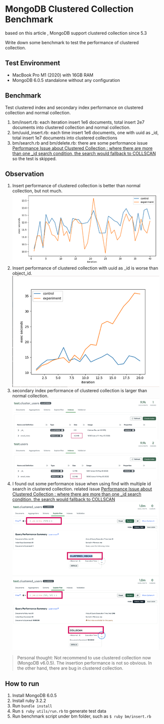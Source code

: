 # MongoDB Clustered Collection Benchmark
based on this article [](https://medium.com/@hnasr/mongodb-internal-architecture-9a32f1403d6f), MongoDB support 
clustered collection since 5.3 

Write down some benchmark to test the performance of clustered collection.

## Test Environment
- MacBook Pro M1 (2020) with 16GB RAM
- MongoDB 6.0.5 standalone without any configuration

## Benchmark
Test clustered index and secondary index performance on clustered collection and normal collection.
1. bm/insert.rb: each iteration insert 1e6 documents, total insert 2e7 documents into clustered collection and normal 
   collection.
2. bm/uuid_insert.rb: each time insert 1e6 documents, one with uuid as _id, total insert 1e7 documents into clustered 
   collections
3. bm/search.rb and bm/delete.rb: there are some performance issue [Performance Issue about Clustered Collection : where there are more than one _id search condition, the search would fallback to COLLSCAN](https://jira.mongodb.org/browse/SERVER-76905) so the test is skipped.

## Observation
1. Insert performance of clustered collection is better than normal collection, but not much.
![](./result/insert.png)
2. Insert performance of clustered collection with uuid as _id is worse than object_id.
![](./result/uuid.png)
3. secondary index performance of clustered collection is larger than normal collection.
![](./result/sec.png)
4. I found out some performance issue when using find with multiple id search in clustered collection. related issue [Performance Issue about Clustered Collection : where there are more than one _id search condition, the search would fallback to COLLSCAN](https://jira.mongodb.org/browse/SERVER-76905)
![](./result/index_issue.png)

> Personal thought:
Not recommend to use clustered collection now (MongoDB v6.0.5). The insertion performance is not so obvious. In the 
other 
hand, there 
are bug in clustered collection.

## How to run
1. Install MongoDB 6.0.5
2. Install ruby 3.2.2
3. Run `bundle install`
4. Run `$ ruby utils/run.rb` to generate test data
5. Run benchmark script under bm folder, such as `$ ruby bm/insert.rb`
